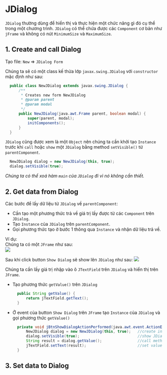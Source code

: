 # JDialog
`JDialog` thường dùng để hiển thị và thực hiện một chức năng gì đó cụ thể trong một chương trình. `JDialog` có thể chứa được các `Component` cơ bản như `jFrame` và không có nút `MinimumSize` và `MaximumSize`.

## 1. Create and call Dialog

Tạo file:  `New` => `JDialog Form`

Chúng ta sẽ có một class kế thừa lớp `javax.swing.JDialog` với `constructor` mặc định như sau:
```java
  public class NewJDialog extends javax.swing.JDialog { 
      /**
       * Creates new form NewJDialog
       * @param parent
       * @param modal
       */
      public NewJDialog(java.awt.Frame parent, boolean modal) {
          super(parent, modal);
          initComponents();
      }
  }
```
`JDialog` cũng được xem là một `Object` nên chúng ta cần khởi tạo `Instance` trước khi `call` hoặc `show` một `JDialog` bằng method `setVisible()` từ `parentComponent`.
```java
  NewJDialog dialog = new NewJDialog(this, true);
  dialog.setVisible(true);
```
_Chúng ta có thể xoá hàm `main` của `JDialog` đi vì nó không cần thiết._

## 2. Get data from Dialog

Các bước để lấy dữ liệu từ `JDialog` về `parentComponent`:
- Cần tạo một phương thức trả về giá trị lấy được từ các `Component` trên `JDialog`.
- Tạo `Instance` của `JDialog` trên `parentComponent`.
- Gọi phương thức tạo ở bước 1 thông qua `Instance` và nhận dữ liệu trả về.

Ví dụ:  
Chúng ta có một `JFrame` như sau:  
![](https://github.com/AnhDT11/JavaDesktop-Course/blob/master/Images/JDialog/JFrame.PNG)

Sau khi click button `Show Dialog` sẽ show lên `JDialog` như sau:
![](https://github.com/AnhDT11/JavaDesktop-Course/blob/master/Images/JDialog/JDialog.PNG)

Chúng ta cần lấy giá trị nhập vào ô `JTextField` trên `JDialog` và hiển thị trên `JFrame`.

- Tạo phương thức `getValue()` trên `JDialog`

  ```java
    public String getValue() {
        return jTextField.getText();
    }
  ```
  
- Ở event của button `Show Dialog` trên `JFrame` tạo `Instance` của `JDialog` và gọi phương thức `getValue()`

  ```java
    private void jBtnShowDialogActionPerformed(java.awt.event.ActionEvent evt) { 
        NewJDialog dialog = new NewJDialog(this, true);   //create instance
        dialog.setVisible(true);                          //show JDialog
        String result = dialog.getValue();                //call method getValue()
        jTextField.setText(result);                       //set value to jTextField
    }
  ```


## 3. Set data to Dialog
